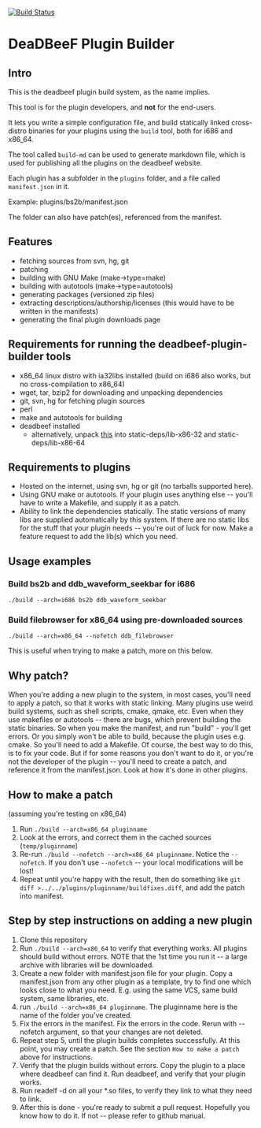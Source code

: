 [![Build Status](https://travis-ci.org/DeaDBeeF-Player/deadbeef-plugin-builder.svg?branch=master)](https://travis-ci.org/DeaDBeeF-Player/deadbeef-plugin-builder)

# DeaDBeeF Plugin Builder

## Intro

This is the deadbeef plugin build system, as the name implies.

This tool is for the plugin developers, and __not__ for the end-users.

It lets you write a simple configuration file, and build statically linked cross-distro binaries for your plugins using the `build` tool, both for i686 and x86\_64.

The tool called `build-md` can be used to generate markdown file, which is used for publishing all the plugins on the deadbeef website.

Each plugin has a subfolder in the `plugins` folder, and a file called `manifest.json` in it.

Example: plugins/bs2b/manifest.json

The folder can also have patch(es), referenced from the manifest.

## Features

* fetching sources from svn, hg, git
* patching
* building with GNU Make (make->type=make)
* building with autotools (make->type=autotools)
* generating packages (versioned zip files)
* extracting descriptions/authorship/licenses (this would have to be written in the manifests)
* generating the final plugin downloads page

## Requirements for running the deadbeef-plugin-builder tools

* x86\_64 linux distro with ia32libs installed (build on i686 also works, but no cross-compilation to x86\_64)
* wget, tar, bzip2 for downloading and unpacking dependencies
* git, svn, hg for fetching plugin sources
* perl
* make and autotools for building
* deadbeef installed
    * alternatively, unpack
      [this](http://sourceforge.net/projects/deadbeef/files/staticdeps/ddb-headers-latest.tar.bz2/download) into static-deps/lib-x86-32 and static-deps/lib-x86-64

## Requirements to plugins

* Hosted on the internet, using svn, hg or git (no tarballs supported here).
* Using GNU make or autotools. If your plugin uses anything else -- you'll have to write a Makefile, and supply it as a patch.
* Ability to link the dependencies statically. The static versions of many libs are supplied automatically by this system. If there are no static libs for the stuff that your plugin needs -- you're out of luck for now. Make a feature request to add the lib(s) which you need.

## Usage examples

### Build bs2b and ddb\_waveform\_seekbar for i686

````
./build --arch=i686 bs2b ddb_waveform_seekbar
````

### Build filebrowser for x86_64 using pre-downloaded sources

````
./build --arch=x86_64 --nofetch ddb_filebrowser
````

This is useful when trying to make a patch, more on this below.

## Why patch?

When you're adding a new plugin to the system, in most cases, you'll need to apply a patch, so that it works with static linking. Many plugins use weird build systems, such as shell scripts, cmake, qmake, etc. Even when they use makefiles or autotools -- there are bugs, which prevent building the static binaries. So when you make the manifest, and run "build" - you'll get errors. Or you simply won't be able to build, because the plugin uses e.g. cmake. So you'll need to add a Makefile. Of course, the best way to do this, is to fix your code. But if for some reasons you don't want to do it, or you're not the developer of the plugin -- you'll need to create a patch, and reference it from the manifest.json. Look at how it's done in other plugins.

## How to make a patch

(assuming you're testing on x86_64)

1. Run ```./build --arch=x86_64 pluginname```
2. Look at the errors, and correct them in the cached sources (```temp/pluginname```)
3. Re-run ```./build --nofetch --arch=x86_64 pluginname```. Notice the ```--nofetch```. If you don't use ```--nofetch``` -- your local modifications will be lost!
4. Repeat until you're happy with the result, then do something like ```git diff >../../plugins/pluginname/buildfixes.diff```, and add the patch into manifest.

## Step by step instructions on adding a new plugin

1. Clone this repository
2. Run ```./build --arch=x86_64``` to verify that everything works. All plugins should build without errors. NOTE that the 1st time you run it -- a large archive with libraries will be downloaded.
3. Create a new folder with manifest.json file for your plugin. Copy a manifest.json from any other plugin as a template, try to find one which looks close to what you need. E.g. using the same VCS, same build system, same libraries, etc.
4. run ```./build --arch=x86_64 pluginname```. The pluginname here is the name of the folder you've created.
5. Fix the errors in the manifest. Fix the errors in the code. Rerun with --nofetch argument, so that your changes are not deleted.
6. Repeat step 5, until the plugin builds completes successfully. At this point, you may create a patch. See the section ```How to make a patch``` above for instructions.
7. Verify that the plugin builds without errors. Copy the plugin to a place where deadbeef can find it. Run deadbeef, and verify that your plugin works.
8. Run readelf -d on all your *.so files, to verify they link to what they need to link.
9. After this is done - you're ready to submit a pull request. Hopefully you know how to do it. If not -- please refer to github manual.

